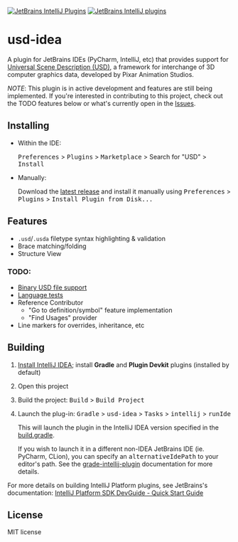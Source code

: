 [![JetBrains IntelliJ Plugins](https://img.shields.io/jetbrains/plugin/v/12407-usd.svg?style=popout)](https://plugins.jetbrains.com/plugin/12407-usd)
[![JetBrains IntelliJ plugins](https://img.shields.io/jetbrains/plugin/d/12407-usd.svg?style=popout)](https://plugins.jetbrains.com/plugin/12407-usd)

# usd-idea

A plugin for JetBrains IDEs (PyCharm, IntelliJ, etc) that provides support for [Universal Scene Description (USD)](https://github.com/PixarAnimationStudios/USD), a framework for interchange of 3D computer graphics data, developed by Pixar Animation Studios.

_NOTE_: This plugin is in active development and features are still being implemented. If you're interested in contributing to this project, check out the TODO features below or what's currently open in the [Issues](https://github.com/justint/usd-idea/issues).

## Installing

- Within the IDE:

    <kbd>Preferences</kbd> > <kbd>Plugins</kbd> > <kbd>Marketplace</kbd> > Search for "USD" > <kbd>Install</kbd>

- Manually:
    
    Download the [latest release](latest-release) and install it manually using <kbd>Preferences</kbd> > <kbd>Plugins</kbd> > <kbd>Install Plugin from Disk...</kbd>

## Features

- `.usd`/`.usda` filetype syntax highlighting & validation
- Brace matching/folding
- Structure View
    
### TODO:

- [Binary USD file support](https://github.com/justint/usd-idea/issues/7)
- [Language tests](https://www.jetbrains.org/intellij/sdk/docs/tutorials/writing_tests_for_plugins.html)
- Reference Contributor
  - "Go to definition/symbol" feature implementation
  - "Find Usages" provider
- Line markers for overrides, inheritance, etc

## Building

1. [Install IntelliJ IDEA](https://www.jetbrains.com/idea/download); install **Gradle** and **Plugin Devkit** plugins (installed by default)
2. Open this project
3. Build the project: <kbd>Build</kbd> > <kbd>Build Project</kbd>
4. Launch the plug-in: <kbd>Gradle</kbd> > <kbd>usd-idea</kbd> > <kbd>Tasks</kbd> > <kbd>intellij</kbd> > <kbd>runIde</kbd>
   
   This will launch the plugin in the IntelliJ IDEA version specified in the [build.gradle](https://github.com/justint/usd-idea/blob/master/build.gradle). 
   
   If you wish to launch it in a different non-IDEA JetBrains IDE (ie. PyCharm, CLion), you can specify an <kbd>alternativeIdePath</kbd> to your editor's path. See the [grade-intellij-plugin](https://github.com/JetBrains/gradle-intellij-plugin/) documentation for more details. 

For more details on building IntelliJ Platform plugins, see JetBrains's documentation: [IntelliJ Platform SDK DevGuide - Quick Start Guide](https://www.jetbrains.org/intellij/sdk/docs/basics/basics.html)

## License

MIT license
